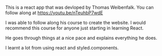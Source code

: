 This is a react app that was devloped by Thomas Weibenfalk. You can follow along at https://youtu.be/nTeuhbP7wdE

I was able to follow along his course to create the website. I would recommend this course for anyone just starting in learning React.

He goes through things at a nice pace and explains everything he does.

I learnt a lot from using react and styled.components.
